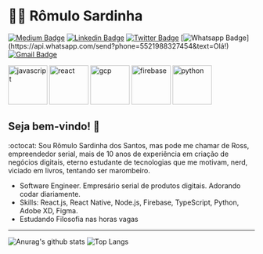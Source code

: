 # :man_technologist: Rômulo Sardinha

[![Medium Badge](https://img.shields.io/badge/-Medium-lightgrey?style=flat-square&logo=Medium&logoColor=white&link=https://medium.com/@romulosardinha)](https://medium.com/@romulosardinha)
[![Linkedin Badge](https://img.shields.io/badge/-LinkedIn-blue?style=flat-square&logo=Linkedin&logoColor=white&link=https://www.linkedin.com/in/romuloSardinha/)](https://www.linkedin.com/in/romuloSardinha/)
[![Twitter Badge](https://img.shields.io/badge/-Twitter-1ca0f1?style=flat-square&labelColor=1ca0f1&logo=twitter&logoColor=white&link=https://twitter.com/lgdbittencourt)](https://twitter.com/romulo_sardinha)
[![Whatsapp Badge](https://img.shields.io/badge/-Whatsapp-4CA143?style=flat-square&labelColor=4CA143&logo=whatsapp&logoColor=white&link=https://api.whatsapp.com/send?phone=5521988327454&text=Olá!)](https://api.whatsapp.com/send?phone=5521988327454&text=Olá!)
[![Gmail Badge](https://img.shields.io/badge/-Gmail-c14438?style=flat-square&logo=Gmail&logoColor=white&link=mailto:falecom.romulo.sardinha@gmail.com)](mailto:falecom.romulo.sardinha@gmail.com)

<div>
<img src="https://upload.wikimedia.org/wikipedia/commons/thumb/7/73/Javascript-736400_960_720.png/600px-Javascript-736400_960_720.png" height="80" alt='javascript'>
<img src="https://upload.wikimedia.org/wikipedia/commons/thumb/a/a7/React-icon.svg/1280px-React-icon.svg.png" height="80" alt='react'>
<img src="https://upload.wikimedia.org/wikipedia/commons/thumb/0/01/Google-cloud-platform.svg/512px-Google-cloud-platform.svg.png" height="80" alt='gcp'>
<img src="https://upload.wikimedia.org/wikipedia/commons/4/46/Touchicon-180.png" height="80" alt='firebase'>
<img src="https://upload.wikimedia.org/wikipedia/commons/thumb/c/c3/Python-logo-notext.svg/110px-Python-logo-notext.svg.png" height="80" alt='python'>
<div>

## Seja bem-vindo! 👋

:octocat: Sou Rômulo Sardinha dos Santos, mas pode me chamar de Ross, empreendedor serial, mais de 10 anos de experiência em criação de negócios digitais, eterno estudante de tecnologias que me motivam, nerd, viciado em livros, tentando ser marombeiro.

- Software Engineer. Empresário serial de produtos digitais. Adorando codar diariamente.
- Skills: React.js, React Native, Node.js, Firebase, TypeScript, Python, Adobe XD, Figma.
- Estudando Filosofia nas horas vagas

---

![Anurag's github stats](https://github-readme-stats.vercel.app/api?username=romulosardinha&count_private=true&show_icons=true&hide=issues&theme=tokyonight&line_height=24)
![Top Langs](https://github-readme-stats.vercel.app/api/top-langs/?username=romulosardinha&layout=compact&show_icons=true&theme=tokyonight)

